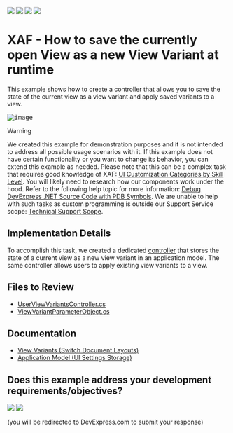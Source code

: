 <!-- default badges list -->
![](https://img.shields.io/endpoint?url=https://codecentral.devexpress.com/api/v1/VersionRange/128592731/23.1.6%2B)
[![](https://img.shields.io/badge/Open_in_DevExpress_Support_Center-FF7200?style=flat-square&logo=DevExpress&logoColor=white)](https://supportcenter.devexpress.com/ticket/details/E2813)
[![](https://img.shields.io/badge/📖_How_to_use_DevExpress_Examples-e9f6fc?style=flat-square)](https://docs.devexpress.com/GeneralInformation/403183)
[![](https://img.shields.io/badge/💬_Leave_Feedback-feecdd?style=flat-square)](#does-this-example-address-your-development-requirementsobjectives)
<!-- default badges end -->

# XAF - How to save the currently open View as a new View Variant at runtime

This example shows how to create a controller that allows you to save the state of the current view as a view variant and apply saved variants to a view.

<kbd>![image](https://github.com/DevExpress-Examples/XAF_how-to-save-the-currently-opened-view-as-a-new-view-variant-at-runtime-e2813/assets/14300209/8a27e54e-167e-4d5d-a46c-f0dc6e5da901)</kbd>

> [!WARNING]
> We created this example for demonstration purposes and it is not intended to address all possible usage scenarios with it.
> If this example does not have certain functionality or you want to change its behavior, you can extend this example as needed. Please note that this can be a complex task that requires good knowledge of XAF: [UI Customization Categories by Skill Level](https://www.devexpress.com/products/net/application_framework/xaf-considerations-for-newcomers.xml#ui-customization-categories). You will likely need to research how our components work under the hood. Refer to the following help topic for more information: [Debug DevExpress .NET Source Code with PDB Symbols](https://docs.devexpress.com/GeneralInformation/403656/support-debug-troubleshooting/debug-controls-with-debug-symbols).
> We are unable to help with such tasks as custom programming is outside our Support Service scope: [Technical Support Scope](https://www.devexpress.com/products/net/application_framework/xaf-considerations-for-newcomers.xml#support).


## Implementation Details

To accomplish this task, we created a dedicated [controller](CS/EF/ViewVariantSaveEF/ViewVariantSaveEF.Module/Controllers/UserViewVariantsController.cs) that stores the state of a current view as a new view variant in an application model. The same controller allows users to apply existing view variants to a view.

## Files to Review

- [UserViewVariantsController.cs](CS/EF/ViewVariantSaveEF/ViewVariantSaveEF.Module/Controllers/UserViewVariantsController.cs) 
- [ViewVariantParameterObject.cs](CS/EF/ViewVariantSaveEF/ViewVariantSaveEF.Module/BusinessObjects/ViewVariantParameterObject.cs)

## Documentation 
- [View Variants (Switch Document Layouts)](https://docs.devexpress.com/eXpressAppFramework/113011/application-shell-and-base-infrastructure/view-variants-module)
- [Application Model (UI Settings Storage)](https://docs.devexpress.com/eXpressAppFramework/112579/ui-construction/application-model-ui-settings-storage)
<!-- feedback -->
## Does this example address your development requirements/objectives?

[<img src="https://www.devexpress.com/support/examples/i/yes-button.svg"/>](https://www.devexpress.com/support/examples/survey.xml?utm_source=github&utm_campaign=xaf-how-to-save-the-currently-opened-view-as-a-new-view-variant-at-runtime&~~~was_helpful=yes) [<img src="https://www.devexpress.com/support/examples/i/no-button.svg"/>](https://www.devexpress.com/support/examples/survey.xml?utm_source=github&utm_campaign=xaf-how-to-save-the-currently-opened-view-as-a-new-view-variant-at-runtime&~~~was_helpful=no)

(you will be redirected to DevExpress.com to submit your response)
<!-- feedback end -->
